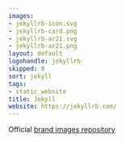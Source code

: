 ```yaml
---
images:
- jekyllrb-icon.svg
- jekyllrb-card.png
- jekyllrb-ar21.svg
- jekyllrb-ar21.png
layout: default
logohandle: jekyllrb
skipped: 0
sort: jekyll
tags:
- static_website
title: Jekyll
website: https://jekyllrb.com/
---
```


Official [brand images repository](https://github.com/jekyll/brand)
